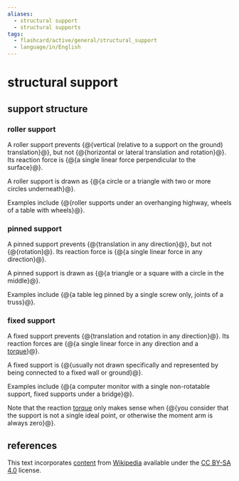 ```yaml
---
aliases:
  - structural support
  - structural supports
tags:
  - flashcard/active/general/structural_support
  - language/in/English
---
```


# structural support

## support structure

### roller support

A roller support prevents {@{vertical (relative to a support on the ground) translation}@}, but not {@{horizontal or lateral translation and rotation}@}. Its reaction force is {@{a single linear force perpendicular to the surface}@}. <!--SR:!2026-11-07,690,330!2026-04-29,524,310!2025-10-25,382,310-->

A roller support is drawn as {@{a circle or a triangle with two or more circles underneath}@}. <!--SR:!2025-08-01,287,290-->

Examples include {@{roller supports under an overhanging highway, wheels of a table with wheels}@}. <!--SR:!2025-03-25,239,330-->

### pinned support

A pinned support prevents {@{translation in any direction}@}, but not {@{rotation}@}. Its reaction force is {@{a single linear force in any direction}@}. <!--SR:!2025-12-11,401,310!2025-03-03,204,310!2025-03-12,212,310-->

A pinned support is drawn as {@{a triangle or a square with a circle in the middle}@}. <!--SR:!2026-09-19,651,330-->

Examples include {@{a table leg pinned by a single screw only, joints of a truss}@}. <!--SR:!2025-05-04,223,270-->

### fixed support

A fixed support prevents {@{translation and rotation in any direction}@}. Its reaction forces are {@{a single linear force in any direction and a [torque](torque.md)}@}. <!--SR:!2026-05-23,567,330!2026-05-14,508,310-->

A fixed support is {@{usually not drawn specifically and represented by being connected to a fixed wall or ground}@}. <!--SR:!2025-01-22,176,310-->

Examples include {@{a computer monitor with a single non-rotatable support, fixed supports under a bridge}@}. <!--SR:!2026-02-20,474,310-->

Note that the reaction [torque](torque.md) only makes sense when {@{you consider that the support is not a single ideal point, or otherwise the moment arm is always zero}@}. <!--SR:!2026-10-12,670,330-->

## references

This text incorporates [content](https://en.wikipedia.org/wiki/structural_support) from [Wikipedia](Wikipedia.md) available under the [CC BY-SA 4.0](https://creativecommons.org/licenses/by-sa/4.0/) license.
